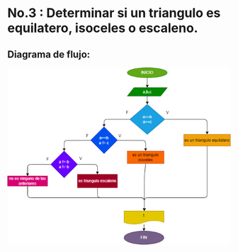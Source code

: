 # No.3 : Determinar si un triangulo es equilatero, isoceles o escaleno.

## Diagrama de flujo:
![Diagrama de flujo](3.png ("Diagrama de flujo"))
